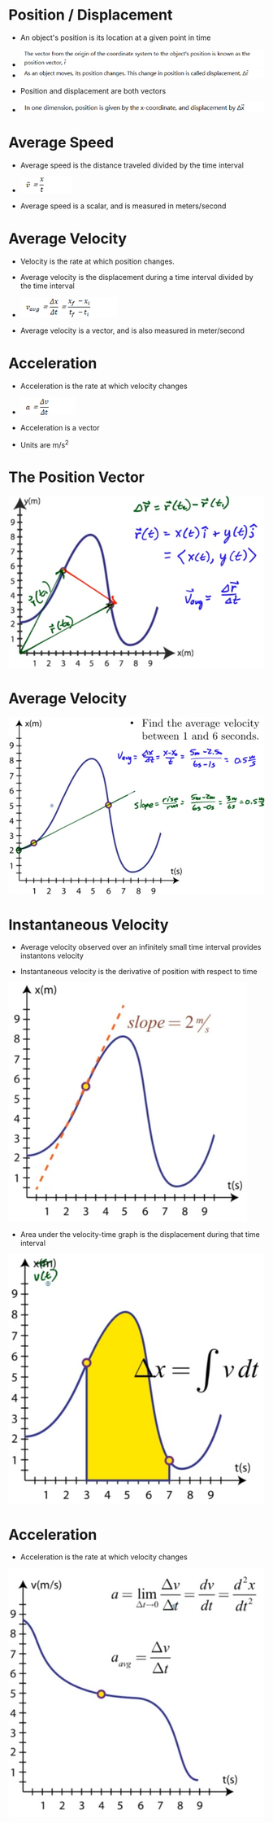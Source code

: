Position / Displacement
=======================

-   An object's position is its location at a given point in time

-   <img src="./media/image10.png" alt="C:\25225E85\B09A51C6-0574-4A0C-A2C1-496768C10C63_files\image010.png"/>

-   <img src="./media/image11.png" alt="C:\25225E85\B09A51C6-0574-4A0C-A2C1-496768C10C63_files\image011.png"/>

-   Position and displacement are both vectors

-   <img src="./media/image12.png" alt="C:\25225E85\B09A51C6-0574-4A0C-A2C1-496768C10C63_files\image012.png"/>

Average Speed
=============

-   Average speed is the distance traveled divided by the time interval

-   <img src="./media/image13.png" alt="C:\25225E85\B09A51C6-0574-4A0C-A2C1-496768C10C63_files\image013.png"/>

-   Average speed is a scalar, and is measured in meters/second

Average Velocity
================

-   Velocity is the rate at which position changes.

-   Average velocity is the displacement during a time interval divided by the time interval

-   <img src="./media/image14.png" alt="C:\25225E85\B09A51C6-0574-4A0C-A2C1-496768C10C63_files\image014.png"/>

-   Average velocity is a vector, and is also measured in meter/second

Acceleration
============

-   Acceleration is the rate at which velocity changes

-   <img src="./media/image15.png" alt="C:\25225E85\B09A51C6-0574-4A0C-A2C1-496768C10C63_files\image015.png"/>

-   Acceleration is a vector

-   Units are m/s<sup>2</sup>

The Position Vector
===================

  <img src="./media/image16.png" alt="y(m) a? ËćÔ- FĆć) XC) Î Zr x(m) 123456789 "/>

Average Velocity
================

  <img src="./media/image17.png" alt="9 8 7 6 5 4 3 2 1 x(m) 1 Find the average velocity between 1 and 6 seconds. -2.5. - o.sE 5 rise t(s) 65 2 3 4 5 6 7 8 9 "/>

Instantaneous Velocity
======================

-   Average velocity observed over an infinitely small time interval provides instantons velocity

-   Instantaneous velocity is the derivative of position with respect to time

  <img src="./media/image18.png" alt="x(m) , slope 1234567 t(s) "/>

-   Area under the velocity-time graph is the displacement during that time interval

  <img src="./media/image19.png" alt="t(s) 123456789 "/>

Acceleration 
=============

-   Acceleration is the rate at which velocity changes

  <img src="./media/image20.png" alt="v(m/s) Av a lim — At—O At Av dv dt d2x dt2 9 8 7 6 5 4 3 2 1 1 2 3 4 a 5 6 At 7 8 t(s) 9 "/>

